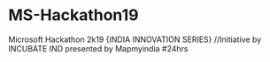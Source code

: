 # MS-Hackathon19
Microsoft Hackathon 2k19 {INDIA INNOVATION SERIES}
//Initiative by INCUBATE IND 
presented by Mapmyindia
#24hrs

